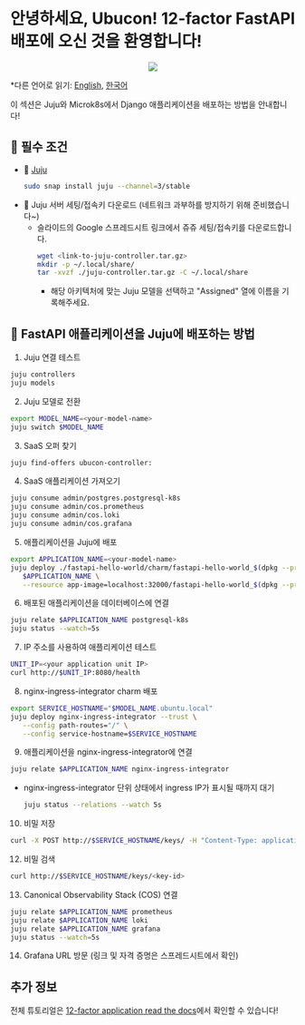 # 안녕하세요, Ubucon! 12-factor FastAPI 배포에 오신 것을 환영합니다!

<p align="center">
    <img src="https://res.cloudinary.com/canonical/image/fetch/f_auto,q_auto,fl_sanitize,w_450,h_366/https://assets.ubuntu.com/v1/8e1d3bf5-juju-hero-juju.is.svg">
</p>

\*다른 언어로 읽기: [English](README.md), [한국어](README.ko.md)

이 섹션은 Juju와 Microk8s에서 Django 애플리케이션을 배포하는 방법을 안내합니다!

## 📝 필수 조건

- 🔮 [Juju](https://juju.is/)
  ```bash
  sudo snap install juju --channel=3/stable
  ```
- 🔑 Juju 서버 세팅/접속키 다운로드 (네트워크 과부하를 방지하기 위해 준비했습니다~)
  - 슬라이드의 Google 스프레드시트 링크에서 쥬쥬 세팅/접속키를 다운로드합니다.
    ```bash
    wget <link-to-juju-controller.tar.gz>
    mkdir -p ~/.local/share/
    tar -xvzf ./juju-controller.tar.gz -C ~/.local/share
    ```
    - 해당 아키텍처에 맞는 Juju 모델을 선택하고 "Assigned" 열에 이름을 기록해주세요.

## 🚀 FastAPI 애플리케이션을 Juju에 배포하는 방법

1. Juju 연결 테스트

```bash
juju controllers
juju models
```
   
2. Juju 모델로 전환

```bash
export MODEL_NAME=<your-model-name>
juju switch $MODEL_NAME
```

3. SaaS 오퍼 찾기

```bash
juju find-offers ubucon-controller:
```

4. SaaS 애플리케이션 가져오기

```bash
juju consume admin/postgres.postgresql-k8s
juju consume admin/cos.prometheus
juju consume admin/cos.loki
juju consume admin/cos.grafana
```

5. 애플리케이션을 Juju에 배포

```bash
export APPLICATION_NAME=<your-model-name>
juju deploy ./fastapi-hello-world/charm/fastapi-hello-world_$(dpkg --print-architecture).charm \ 
   $APPLICATION_NAME \
   --resource app-image=localhost:32000/fastapi-hello-world_$(dpkg --print-architecture):0.1
```

6. 배포된 애플리케이션을 데이터베이스에 연결

```bash
juju relate $APPLICATION_NAME postgresql-k8s
juju status --watch=5s
```

7. IP 주소를 사용하여 애플리케이션 테스트

```bash
UNIT_IP=<your application unit IP>
curl http://$UNIT_IP:8080/health
```

8. nginx-ingress-integrator charm 배포

```bash
export SERVICE_HOSTNAME="$MODEL_NAME.ubuntu.local"
juju deploy nginx-ingress-integrator --trust \
   --config path-routes="/" \
   --config service-hostname=$SERVICE_HOSTNAME
```

9. 애플리케이션을 nginx-ingress-integrator에 연결

```bash
juju relate $APPLICATION_NAME nginx-ingress-integrator
```

   - nginx-ingress-integrator 단위 상태에서 ingress IP가 표시될 때까지 대기

      ```bash
      juju status --relations --watch 5s
      ```

10. 비밀 저장

```bash
curl -X POST http://$SERVICE_HOSTNAME/keys/ -H "Content-Type: application/json" --data '{"value": "저 사실 민초파입니다."}' -Lkv
```

12. 비밀 검색

```bash
curl http://$SERVICE_HOSTNAME/keys/<key-id>
```

13. Canonical Observability Stack (COS) 연결

```bash
juju relate $APPLICATION_NAME prometheus
juju relate $APPLICATION_NAME loki
juju relate $APPLICATION_NAME grafana
juju status --watch=5s
```

14. Grafana URL 방문 (링크 및 자격 증명은 스프레드시트에서 확인)

## 추가 정보

전체 튜토리얼은 [12-factor application read the docs](https://canonical-12-factor-app-support.readthedocs-hosted.com/latest/tutorial/)에서 확인할 수 있습니다!
